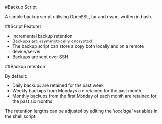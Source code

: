 #Backup Script

A simple backup script utilising OpenSSL, tar and rsync, written in bash.

##Script Features

* Incremental backup retention
* Backups are asymmetrically encrypted
* The backup script can store a copy both locally and on a remote device/server
* Backups are sent over SSH

##Backup retention 

By default:
* Daily backups are retained for the past week
* Weekly backups from Mondays are retained for the past month
* Monthly backups from the first Monday of each month are retained for the past six months

The retention lengths can be adjusted by editing the *'localage'* variables in the shell script.
